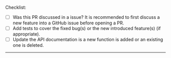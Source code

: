 Checklist:

- [ ] Was this PR discussed in a issue? It is recommended to first discuss a new feature into a GitHub issue before opening a PR.
- [ ] Add tests to cover the fixed bug(s) or the new introduced feature(s) (if appropriate).
- [ ] Update the API documentation is a new function is added or an existing one is deleted.

---
